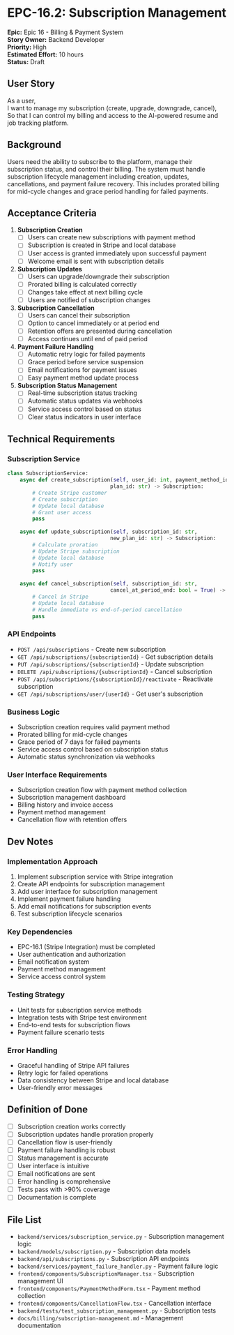 # EPC-16.2: Subscription Management

**Epic:** Epic 16 - Billing & Payment System  
**Story Owner:** Backend Developer  
**Priority:** High  
**Estimated Effort:** 10 hours  
**Status:** Draft  

## User Story

As a user,  
I want to manage my subscription (create, upgrade, downgrade, cancel),  
So that I can control my billing and access to the AI-powered resume and job tracking platform.

## Background

Users need the ability to subscribe to the platform, manage their subscription status, and control their billing. The system must handle subscription lifecycle management including creation, updates, cancellations, and payment failure recovery. This includes prorated billing for mid-cycle changes and grace period handling for failed payments.

## Acceptance Criteria

1. **Subscription Creation**
   - [ ] Users can create new subscriptions with payment method
   - [ ] Subscription is created in Stripe and local database
   - [ ] User access is granted immediately upon successful payment
   - [ ] Welcome email is sent with subscription details

2. **Subscription Updates**
   - [ ] Users can upgrade/downgrade their subscription
   - [ ] Prorated billing is calculated correctly
   - [ ] Changes take effect at next billing cycle
   - [ ] Users are notified of subscription changes

3. **Subscription Cancellation**
   - [ ] Users can cancel their subscription
   - [ ] Option to cancel immediately or at period end
   - [ ] Retention offers are presented during cancellation
   - [ ] Access continues until end of paid period

4. **Payment Failure Handling**
   - [ ] Automatic retry logic for failed payments
   - [ ] Grace period before service suspension
   - [ ] Email notifications for payment issues
   - [ ] Easy payment method update process

5. **Subscription Status Management**
   - [ ] Real-time subscription status tracking
   - [ ] Automatic status updates via webhooks
   - [ ] Service access control based on status
   - [ ] Clear status indicators in user interface

## Technical Requirements

### Subscription Service
```python
class SubscriptionService:
    async def create_subscription(self, user_id: int, payment_method_id: str, 
                                 plan_id: str) -> Subscription:
        # Create Stripe customer
        # Create subscription
        # Update local database
        # Grant user access
        pass
    
    async def update_subscription(self, subscription_id: str, 
                                 new_plan_id: str) -> Subscription:
        # Calculate proration
        # Update Stripe subscription
        # Update local database
        # Notify user
        pass
    
    async def cancel_subscription(self, subscription_id: str, 
                                 cancel_at_period_end: bool = True) -> Subscription:
        # Cancel in Stripe
        # Update local database
        # Handle immediate vs end-of-period cancellation
        pass
```

### API Endpoints
- `POST /api/subscriptions` - Create new subscription
- `GET /api/subscriptions/{subscriptionId}` - Get subscription details
- `PUT /api/subscriptions/{subscriptionId}` - Update subscription
- `DELETE /api/subscriptions/{subscriptionId}` - Cancel subscription
- `POST /api/subscriptions/{subscriptionId}/reactivate` - Reactivate subscription
- `GET /api/subscriptions/user/{userId}` - Get user's subscription

### Business Logic
- Subscription creation requires valid payment method
- Prorated billing for mid-cycle changes
- Grace period of 7 days for failed payments
- Service access control based on subscription status
- Automatic status synchronization via webhooks

### User Interface Requirements
- Subscription creation flow with payment method collection
- Subscription management dashboard
- Billing history and invoice access
- Payment method management
- Cancellation flow with retention offers

## Dev Notes

### Implementation Approach
1. Implement subscription service with Stripe integration
2. Create API endpoints for subscription management
3. Add user interface for subscription management
4. Implement payment failure handling
5. Add email notifications for subscription events
6. Test subscription lifecycle scenarios

### Key Dependencies
- EPC-16.1 (Stripe Integration) must be completed
- User authentication and authorization
- Email notification system
- Payment method management
- Service access control system

### Testing Strategy
- Unit tests for subscription service methods
- Integration tests with Stripe test environment
- End-to-end tests for subscription flows
- Payment failure scenario tests

### Error Handling
- Graceful handling of Stripe API failures
- Retry logic for failed operations
- Data consistency between Stripe and local database
- User-friendly error messages

## Definition of Done

- [ ] Subscription creation works correctly
- [ ] Subscription updates handle proration properly
- [ ] Cancellation flow is user-friendly
- [ ] Payment failure handling is robust
- [ ] Status management is accurate
- [ ] User interface is intuitive
- [ ] Email notifications are sent
- [ ] Error handling is comprehensive
- [ ] Tests pass with >90% coverage
- [ ] Documentation is complete

## File List

- `backend/services/subscription_service.py` - Subscription management logic
- `backend/models/subscription.py` - Subscription data models
- `backend/api/subscriptions.py` - Subscription API endpoints
- `backend/services/payment_failure_handler.py` - Payment failure logic
- `frontend/components/SubscriptionManager.tsx` - Subscription management UI
- `frontend/components/PaymentMethodForm.tsx` - Payment method collection
- `frontend/components/CancellationFlow.tsx` - Cancellation interface
- `backend/tests/test_subscription_management.py` - Subscription tests
- `docs/billing/subscription-management.md` - Management documentation 